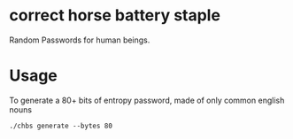 correct horse battery staple
====

Random Passwords for human beings.

Usage
=====

To generate a 80+ bits of entropy password, made of only common english nouns

```
./chbs generate --bytes 80
```

